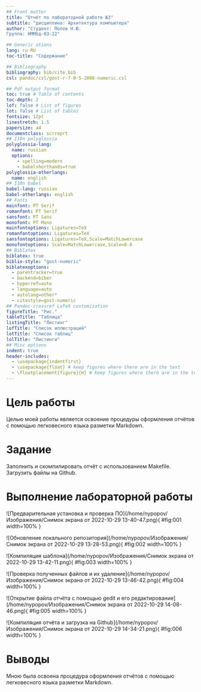 ```yaml
---
## Front matter
title: "Отчёт по лабораторной работе №3"
subtitle: "дисциплина: Архитектура компьютера"
author: "Студент: Попов Н.Ю.  
Группа: НММбд-03-22"

## Generic otions
lang: ru-RU
toc-title: "Содержание"

## Bibliography
bibliography: bib/cite.bib
csl: pandoc/csl/gost-r-7-0-5-2008-numeric.csl

## Pdf output format
toc: true # Table of contents
toc-depth: 2
lof: false # List of figures
lot: false # List of tables
fontsize: 12pt
linestretch: 1.5
papersize: a4
documentclass: scrreprt
## I18n polyglossia
polyglossia-lang:
  name: russian
  options:
	- spelling=modern
	- babelshorthands=true
polyglossia-otherlangs:
  name: english
## I18n babel
babel-lang: russian
babel-otherlangs: english
## Fonts
mainfont: PT Serif
romanfont: PT Serif
sansfont: PT Sans
monofont: PT Mono
mainfontoptions: Ligatures=TeX
romanfontoptions: Ligatures=TeX
sansfontoptions: Ligatures=TeX,Scale=MatchLowercase
monofontoptions: Scale=MatchLowercase,Scale=0.9
## Biblatex
biblatex: true
biblio-style: "gost-numeric"
biblatexoptions:
  - parentracker=true
  - backend=biber
  - hyperref=auto
  - language=auto
  - autolang=other*
  - citestyle=gost-numeric
## Pandoc-crossref LaTeX customization
figureTitle: "Рис."
tableTitle: "Таблица"
listingTitle: "Листинг"
lofTitle: "Список иллюстраций"
lotTitle: "Список таблиц"
lolTitle: "Листинги"
## Misc options
indent: true
header-includes:
  - \usepackage{indentfirst}
  - \usepackage{float} # keep figures where there are in the text
  - \floatplacement{figure}{H} # keep figures where there are in the text
---
```


# Цель работы

Целью моей работы является освоение процедуры оформления отчётов с помощью легковесного языка разметки Markdown.

# Задание

Заполнить и скомпилировать отчёт с использованием Makefile. Загрузить файлы на Github.

# Выполнение лабораторной работы

![Предварительная установка и проверка ПО](/home/nypopov/Изображения/Снимок экрана от 2022-10-29 13-40-47.png){ #fig:001 width=100% }

![Обновление локального репозитория](/home/nypopov/Изображения/Снимок экрана от 2022-10-29 13-28-53.png){ #fig:002 width=100% }

![Компиляция шаблона](/home/nypopov/Изображения/Снимок экрана от 2022-10-29 13-42-11.png){ #fig:003 width=100% }

![Проверка полученных файлов и их удаление](/home/nypopov/Изображения/Снимок экрана от 2022-10-29 13-46-42.png){ #fig:004 width=100% }

![Открытие файла отчёта с помощью gedit и его редактирование](/home/nypopov/Изображения/Снимок экрана от 2022-10-29 14-08-46.png){ #fig:005 width=100% }

![Компиляция отчёта и загрузка на Github](/home/nypopov/Изображения/Снимок экрана от 2022-10-29 14-34-21.png){ #fig:006 width=100% }



# Выводы

Мною была освоена процедура оформления отчётов с помощью легковесного языка разметки Markdown.


